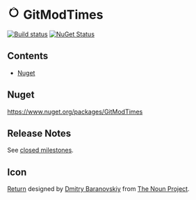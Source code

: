 <!--
GENERATED FILE - DO NOT EDIT
This file was generated by [MarkdownSnippets](https://github.com/SimonCropp/MarkdownSnippets).
Source File: /readme.source.md
To change this file edit the source file and then run MarkdownSnippets.
-->

# <img src="/src/icon.png" height="30px"> GitModTimes

[![Build status](https://ci.appveyor.com/api/projects/status/1w4s7ybu04155rav/branch/master?svg=true)](https://ci.appveyor.com/project/SimonCropp/ConsoleService) [![NuGet Status](https://img.shields.io/nuget/v/GitModTimes.svg?cacheSeconds=86400)](https://www.nuget.org/packages/GitModTimes/)

<!-- toc -->
## Contents

  * [Nuget](#nuget)
<!-- endtoc -->



## Nuget

https://www.nuget.org/packages/GitModTimes


## Release Notes

See [closed milestones](../../milestones?state=closed).


## Icon

[Return](https://thenounproject.com/search/?q=git&i=60037) designed by [Dmitry Baranovskiy](https://thenounproject.com/DmitryBaranovskiy/) from [The Noun Project](https://thenounproject.com/).
